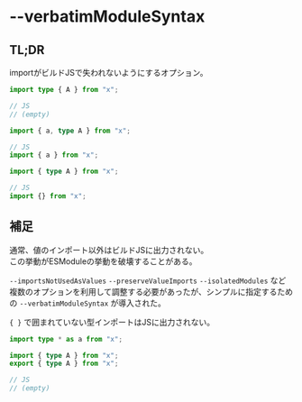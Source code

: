 # --verbatimModuleSyntax

## TL;DR

importがビルドJSで失われないようにするオプション。

```typescript
import type { A } from "x";

// JS
// (empty)
```

```typescript
import { a, type A } from "x";

// JS
import { a } from "x";
```

```typescript
import { type A } from "x";

// JS
import {} from "x";
```

## 補足

通常、値のインポート以外はビルドJSに出力されない。\
この挙動がESModuleの挙動を破壊することがある。

`--importsNotUsedAsValues` `--preserveValueImports` `--isolatedModules` など複数のオプションを利用して調整する必要があったが、シンプルに指定するための `--verbatimModuleSyntax` が導入された。

`{ }` で囲まれていない型インポートはJSに出力されない。

```typescript
import type * as a from "x";

import { type A } from "x";
export { type A } from "x";

// JS
// (empty)
```
